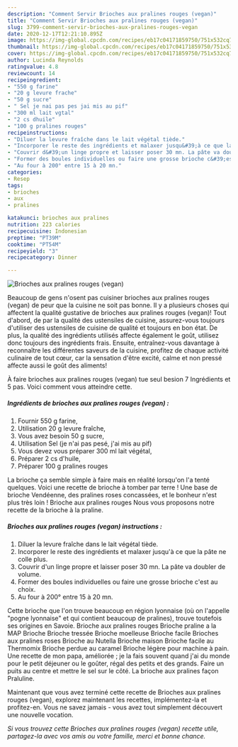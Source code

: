```yaml
---
description: "Comment Servir Brioches aux pralines rouges (vegan)"
title: "Comment Servir Brioches aux pralines rouges (vegan)"
slug: 3799-comment-servir-brioches-aux-pralines-rouges-vegan
date: 2020-12-17T12:21:10.895Z
image: https://img-global.cpcdn.com/recipes/eb17c04171859750/751x532cq70/brioches-aux-pralines-rouges-vegan-photo-principale-de-la-recette.jpg
thumbnail: https://img-global.cpcdn.com/recipes/eb17c04171859750/751x532cq70/brioches-aux-pralines-rouges-vegan-photo-principale-de-la-recette.jpg
cover: https://img-global.cpcdn.com/recipes/eb17c04171859750/751x532cq70/brioches-aux-pralines-rouges-vegan-photo-principale-de-la-recette.jpg
author: Lucinda Reynolds
ratingvalue: 4.8
reviewcount: 14
recipeingredient:
- "550 g farine"
- "20 g levure frache"
- "50 g sucre"
- " Sel je nai pas pes jai mis au pif"
- "300 ml lait vgtal"
- "2 cs dhuile"
- "100 g pralines rouges"
recipeinstructions:
- "Diluer la levure fraîche dans le lait végétal tiède."
- "Incorporer le reste des ingrédients et malaxer jusqu&#39;à ce que la pâte ne colle plus."
- "Couvrir d&#39;un linge propre et laisser poser 30 mn. La pâte va doubler de volume."
- "Former des boules individuelles ou faire une grosse brioche c&#39;est au choix."
- "Au four à 200° entre 15 à 20 mn."
categories:
- Resep
tags:
- brioches
- aux
- pralines

katakunci: brioches aux pralines 
nutrition: 223 calories
recipecuisine: Indonesian
preptime: "PT39M"
cooktime: "PT54M"
recipeyield: "3"
recipecategory: Dinner

---
```



![Brioches aux pralines rouges (vegan)](https://img-global.cpcdn.com/recipes/eb17c04171859750/751x532cq70/brioches-aux-pralines-rouges-vegan-photo-principale-de-la-recette.jpg)

Beaucoup de gens n'osent pas cuisiner brioches aux pralines rouges (vegan) de peur que la cuisine ne soit pas bonne. Il y a plusieurs choses qui affectent la qualité gustative de brioches aux pralines rouges (vegan)! Tout d'abord, de par la qualité des ustensiles de cuisine, assurez-vous toujours d'utiliser des ustensiles de cuisine de qualité et toujours en bon état. De plus, la qualité des ingrédients utilisés affecte également le goût, utilisez donc toujours des ingrédients frais. Ensuite, entraînez-vous davantage à reconnaître les différentes saveurs de la cuisine, profitez de chaque activité culinaire de tout cœur, car la sensation d'être excité, calme et non pressé affecte aussi le goût des aliments!

<!--inarticleads1-->

À faire brioches aux pralines rouges (vegan) tue seul besion 7 Ingrédients et 5 pas. Voici comment vous atteindre cette.

##### Ingrédients de brioches aux pralines rouges (vegan) :

1. Fournir 550 g farine,
1. Utilisation 20 g levure fraîche,
1. Vous avez besoin 50 g sucre,
1. Utilisation  Sel (je n&#39;ai pas pesé, j&#39;ai mis au pif)
1. Vous devez vous préparer 300 ml lait végétal,
1. Préparer 2 cs d&#39;huile,
1. Préparer 100 g pralines rouges


La brioche ça semble simple à faire mais en réalité lorsqu&#39;on l&#39;a tenté quelques. Voici une recette de brioche à tomber par terre ! Une base de brioche Vendéenne, des pralines roses concassées, et le bonheur n&#39;est plus très loin ! Brioche aux pralines rouges Nous vous proposons notre recette de la brioche à la praline. 

<!--inarticleads2-->

##### Brioches aux pralines rouges (vegan) instructions :

1. Diluer la levure fraîche dans le lait végétal tiède.
1. Incorporer le reste des ingrédients et malaxer jusqu&#39;à ce que la pâte ne colle plus.
1. Couvrir d&#39;un linge propre et laisser poser 30 mn. La pâte va doubler de volume.
1. Former des boules individuelles ou faire une grosse brioche c&#39;est au choix.
1. Au four à 200° entre 15 à 20 mn.


Cette brioche que l&#39;on trouve beaucoup en région lyonnaise (où on l&#39;appelle &#34;pogne lyonnaise&#34; et qui contient beaucoup de pralines), trouve toutefois ses origines en Savoie. Brioche aux pralines rouges Brioche praline a la MAP Brioche Brioche tressée Brioche moelleuse Brioche facile Brioches aux pralines roses Brioche au Nutella Brioche maison Brioche facile au Thermomix Brioche perdue au caramel Brioche légère pour machine à pain. Une recette de mon papa, améliorée ; je la fais souvent quand j&#39;ai du monde pour le petit déjeuner ou le goûter, régal des petits et des grands. Faire un puits au centre et mettre le sel sur le côté. La brioche aux pralines façon Praluline. 

<!--inarticleads1-->

<p>
Maintenant que vous avez terminé cette recette de Brioches aux pralines rouges (vegan), explorez maintenant les recettes, implémentez-la et profitez-en. Vous ne savez jamais - vous avez tout simplement découvert une nouvelle vocation.
</p>

<p>
<i>Si vous trouvez cette Brioches aux pralines rouges (vegan) recette utile, partagez-la avec vos amis ou votre famille, merci et bonne chance.</i>
</p>
